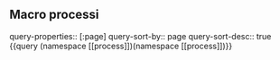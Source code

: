 ## Macro processi
query-properties:: [:page]
query-sort-by:: page
query-sort-desc:: true
{{query (namespace [[process]])(namespace [[process]])}}
